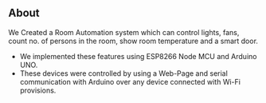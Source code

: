 ## About
We Created a Room Automation system which can control lights, fans, count no. of persons in the room, show room temperature and a smart door.
- We implemented these features using ESP8266 Node MCU and Arduino UNO.
- These devices were controlled by using a Web-Page and serial communication with Arduino over any device connected with Wi-Fi provisions.
